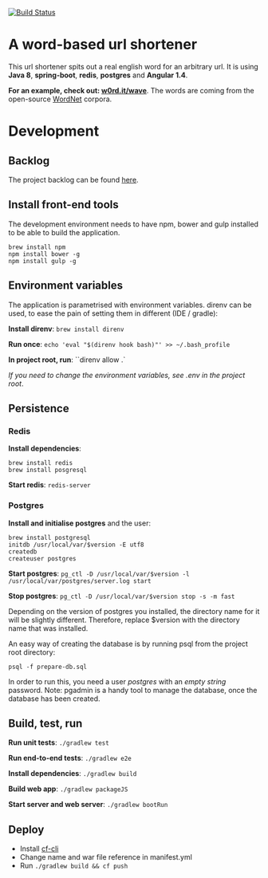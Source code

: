 [![Build Status](https://travis-ci.org/bengro/url-shortener.svg?branch=master)](https://travis-ci.org/bengro/url-shortener)

# A word-based url shortener
This url shortener spits out a real english word for an arbitrary url. It is using **Java 8**, **spring-boot**, **redis**, **postgres** and **Angular 1.4**. 

**For an example, check out: [w0rd.it/wave](https://w0rd.it/wave)**. The words are coming from the open-source [WordNet](https://wordnet.princeton.edu/) corpora.

# Development

## Backlog
The project backlog can be found [here](https://www.pivotaltracker.com/n/projects/1373074).

## Install front-end tools
The development environment needs to have npm, bower and gulp installed to be able to build the application.

    brew install npm
    npm install bower -g
    npm install gulp -g

## Environment variables
The application is parametrised with environment variables. direnv can be used, to ease the pain of setting them in different (IDE / gradle):

**Install direnv**: 
``brew install direnv``

**Run once**:
``echo 'eval "$(direnv hook bash)"' >> ~/.bash_profile``

**In project root, run**:
``direnv allow .`

*If you need to change the environment variables, see .env in the project root*.

## Persistence 

### Redis
**Install dependencies**: 

    brew install redis 
    brew install posgresql

**Start redis**: ``redis-server``

### Postgres

**Install and initialise postgres** and the user:

    brew install postgresql
    initdb /usr/local/var/$version -E utf8
    createdb
    createuser postgres

**Start postgres**: ``pg_ctl -D /usr/local/var/$version -l /usr/local/var/postgres/server.log start``

**Stop postgres**: ``pg_ctl -D /usr/local/var/$version stop -s -m fast``

Depending on the version of postgres you installed, the directory name for it will be slightly different. Therefore, replace $version with the directory name that was installed.

An easy way of creating the database is by running psql from the project root directory:

    psql -f prepare-db.sql
   
In order to run this, you need a user *postgres* with an *empty string* password.
Note: pgadmin is a handy tool to manage the database, once the database has been created.

## Build, test, run

**Run unit tests**:
``./gradlew test``

**Run end-to-end tests**:
``./gradlew e2e``

**Install dependencies**:
``./gradlew build``

**Build web app**:
``./gradlew packageJS``

**Start server and web server**:
``./gradlew bootRun``

## Deploy

* Install [cf-cli ](https://github.com/cloudfoundry/cli)
* Change name and war file reference in manifest.yml
* Run ``./gradlew build && cf push``

